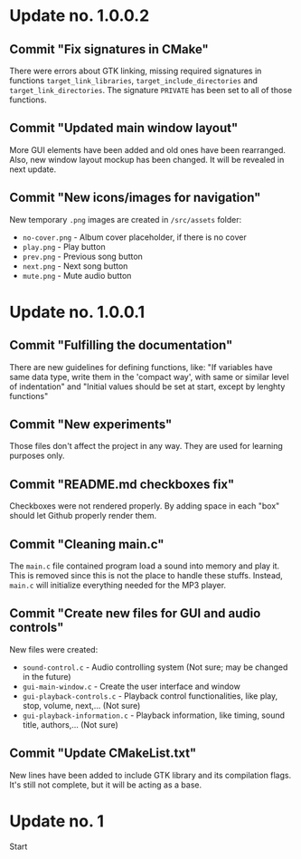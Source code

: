 # Update no. 1.0.0.2

## Commit "Fix signatures in CMake"

There were errors about GTK linking, missing required signatures in functions `target_link_libraries`, `target_include_directories` and `target_link_directories`. The signature `PRIVATE` has been set to all of those functions.

## Commit "Updated main window layout"

More GUI elements have been added and old ones have been rearranged. Also, new window layout mockup has been changed. It will be revealed in next update.

## Commit "New icons/images for navigation"

New temporary `.png` images are created in `/src/assets` folder:
- `no-cover.png` - Album cover placeholder, if there is no cover
- `play.png` - Play button
- `prev.png` - Previous song button
- `next.png` - Next song button
- `mute.png` - Mute audio button

# Update no. 1.0.0.1

## Commit "Fulfilling the documentation"

There are new guidelines for defining functions, like: "If variables have same data type, write them in the 'compact way', with same or similar level of indentation" and "Initial values should be set at start, except by lenghty functions"

## Commit "New experiments"

Those files don't affect the project in any way. They are used for learning purposes only.

## Commit "README.md checkboxes fix"

Checkboxes were not rendered properly. By adding space in each "box" should let Github properly render them.

## Commit "Cleaning main.c"

The `main.c` file contained program load a sound into memory and play it. This is removed since this is not the place to handle these stuffs. Instead, `main.c` will initialize everything needed for the MP3 player.

## Commit "Create new files for GUI and audio controls"

New files were created:
- `sound-control.c` - Audio controlling system (Not sure; may be changed in the future)
- `gui-main-window.c` - Create the user interface and window
- `gui-playback-controls.c` - Playback control functionalities, like play, stop, volume, next,... (Not sure)
- `gui-playback-information.c` - Playback information, like timing, sound title, authors,... (Not sure)

## Commit "Update CMakeList.txt"

New lines have been added to include GTK library and its compilation flags. It's still not complete, but it will be acting as a base.

# Update no. 1

Start